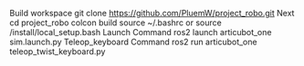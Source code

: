 Build workspace
  git clone https://github.com/PluemW/project_robo.git
Next
  cd project_robo
  colcon build
  source ~/.bashrc or source /install/local_setup.bash
Launch Command 
  ros2 launch articubot_one sim.launch.py
Teleop_keyboard Command
  ros2 run articubot_one teleop_twist_keyboard.py
